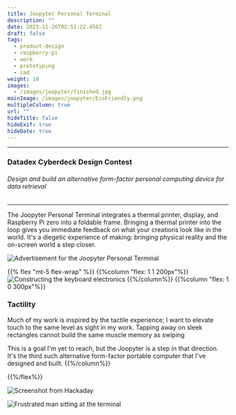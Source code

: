 ```yaml
---
title: Joopyter Personal Terminal
description: ""
date: 2023-11-26T02:51:22.450Z
draft: false
tags:
  - product-design
  - raspberry-pi
  - work
  - prototyping
  - cad
weight: 10
images:
  - /images/joopyter/finished.jpg
mainImage: /images/joopyter/EcoFriendly.png
multipleColumn: true
url: ""
hideTitle: false
hideExif: true
hideDate: true
---
```



---
### Datadex Cyberdeck Design Contest
###### *Design and build an alternative form-factor personal computing device for data retrieval*
---

The Joopyter Personal Terminal integrates a thermal printer, display, and Raspberry Pi zero into a foldable frame.
Bringing a thermal printer into the loop gives you immediate feedback on what your creations look like in the world. It's a diegetic experience of making: bringing physical reality and the on-screen world a step closer.

![Advertisement for the Joopyter Personal Terminal](/images/joopyter/EcoFriendly.png "Promotional ad material created for the competition")

{{% flex "mt-5 flex-wrap" %}}
{{%column "flex: 1 1 200px"%}}
![Constructing the keyboard electronics](/images/joopyter/keeb2.jpg "Constructing the keyboard electronics")
{{%/column%}}
{{%column "flex: 1 0 300px"%}}

### Tactility
Much of my work is inspired by the tactile experience; I want to elevate touch to the same level as sight in my work. Tapping away on sleek rectangles cannot build the same muscle memory as swiping

This is a goal I'm yet to reach, but the Joopyter is a step in that direction. It's the third such alternative form-factor portable computer that I've designed and built.
{{%/column%}}

{{%/flex%}}

![Screenshot from Hackaday](/images/joopyter/Hackaday-screenshot.png "Featured in Hackaday")

![Frustrated man sitting at the terminal](/images/joopyter/frustrated.jpg "Product images for competition")